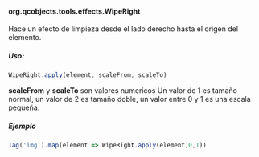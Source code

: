 #### org.qcobjects.tools.effects.WipeRight
Hace un efecto de limpieza desde el lado derecho hasta el origen del elemento.

##### Uso:
```javascript
WipeRight.apply(element, scaleFrom, scaleTo)
```

**scaleFrom** y **scaleTo** son valores numericos
Un valor de 1 es tamaño normal, un valor de 2 es tamaño doble, un valor entre 0 y 1 es una escala pequeña.

##### Ejemplo

```javascript
Tag('img').map(element => WipeRight.apply(element,0,1))
```

